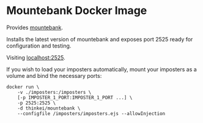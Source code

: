 # Mountebank Docker Image

Provides [mountebank](http://www.mbtest.org/).

Installs the latest version of mountebank and exposes port 2525 ready for
configuration and testing.

Visiting [localhost:2525](http://localhost:2525).

If you wish to load your imposters automatically, mount your imposters as a
volume and bind the necessary ports:

    docker run \
        -v ./imposters:/imposters \
        [-p IMPOSTER_1_PORT:IMPOSTER_1_PORT ...] \
        -p 2525:2525 \
        -d thinkei/mountebank \
        --configfile /imposters/imposters.ejs --allowInjection
